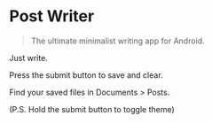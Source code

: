 # Post Writer

> The ultimate minimalist writing app for Android.

Just write.

Press the submit button to save and clear.

Find your saved files in Documents > Posts.

(P.S. Hold the submit button to toggle theme)
